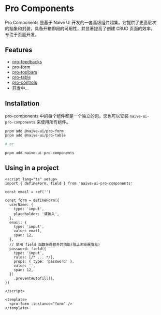 # Pro Components

Pro Components 是基于 Naive UI 开发的一套高级组件超集。它提供了更高层次的抽象和封装，具备开箱即用的可用性，并显著提高了创建 CRUD 页面的效率，专注于页面开发。

## Features

- [pro-feedbacks](/)
- [pro-form](/)
- [pro-toolbars](/)
- [pro-table](/)
- [pro-controls](/)
- 开发中...

## Installation

pro-components 中的每个组件都是一个独立的包。您也可以安装 `naive-ui-pro-components` 来使用所有组件。

```sh
pnpm add @naive-ui/pro-form
pnpm add @naive-ui/pro-table

# or

pnpm add naive-ui-pro-components
```

## Using in a project

```vue
<script lang="ts" setup>
import { defineForm, field } from 'naive-ui-pro-components'

const email = ref('')

const form = defineForm({
  userName: {
    type: 'input',
    placeholder: '请输入',
  },
  email: {
    type: 'input',
    value: email,
    span: 12,
  },
  // 使用 field 函数获得额外的功能(阻止浏览器填充)
  password: field({
    type: 'input',
    rules: [/* ... */],
    props: { type: 'password' },
    value: '',
    span: 12,
  })
    .preventAutofill(),
})

</script>

<template>
  <pro-form :instance="form" />
</template>
```
